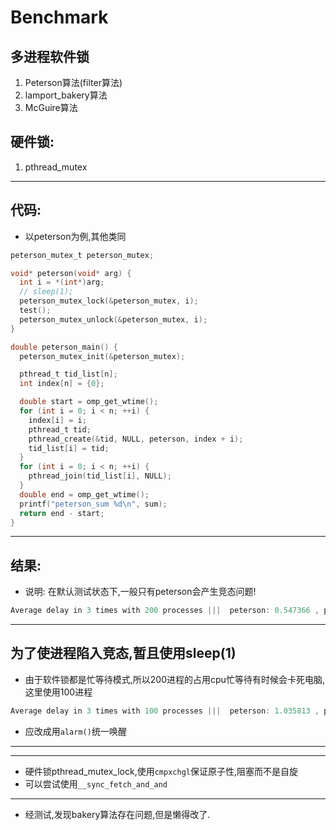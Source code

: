 # Benchmark
## 多进程软件锁
1. Peterson算法(filter算法)
2. lamport_bakery算法
3. McGuire算法
## 硬件锁: 
1. pthread_mutex


---
## 代码:
  - 以peterson为例,其他类同
  ```c
  peterson_mutex_t peterson_mutex;

  void* peterson(void* arg) {
    int i = *(int*)arg;
    // sleep(1);
    peterson_mutex_lock(&peterson_mutex, i);
    test();
    peterson_mutex_unlock(&peterson_mutex, i);
  }

  double peterson_main() {
    peterson_mutex_init(&peterson_mutex);

    pthread_t tid_list[n];
    int index[n] = {0};

    double start = omp_get_wtime();
    for (int i = 0; i < n; ++i) {
      index[i] = i;
      pthread_t tid;
      pthread_create(&tid, NULL, peterson, index + i);
      tid_list[i] = tid;
    }
    for (int i = 0; i < n; ++i) {
      pthread_join(tid_list[i], NULL);
    }
    double end = omp_get_wtime();
    printf("peterson_sum %d\n", sum);
    return end - start;
  }
  ```
---
## 结果:
- 说明: 在默认测试状态下,一般只有peterson会产生竞态问题!
```java
Average delay in 3 times with 200 processes |||  peterson: 0.547366 , pthread_mutex: 0.019146 , lamport_bakery: 0.019223, McGuire: 0.018633
```
---
## 为了使进程陷入竞态,暂且使用sleep(1)
- 由于软件锁都是忙等待模式,所以200进程的占用cpu忙等待有时候会卡死电脑,这里使用100进程
```java
Average delay in 3 times with 100 processes |||  peterson: 1.035813 , pthread_mutex: 1.016462 , lamport_bakery: 1.640425, McGuire: 1.936620
```
- 应改成用`alarm()`统一唤醒
---

---
- 硬件锁pthread_mutex_lock,使用`cmpxchgl`保证原子性,阻塞而不是自旋
- 可以尝试使用`__sync_fetch_and_and`
---
- 经测试,发现bakery算法存在问题,但是懒得改了.
